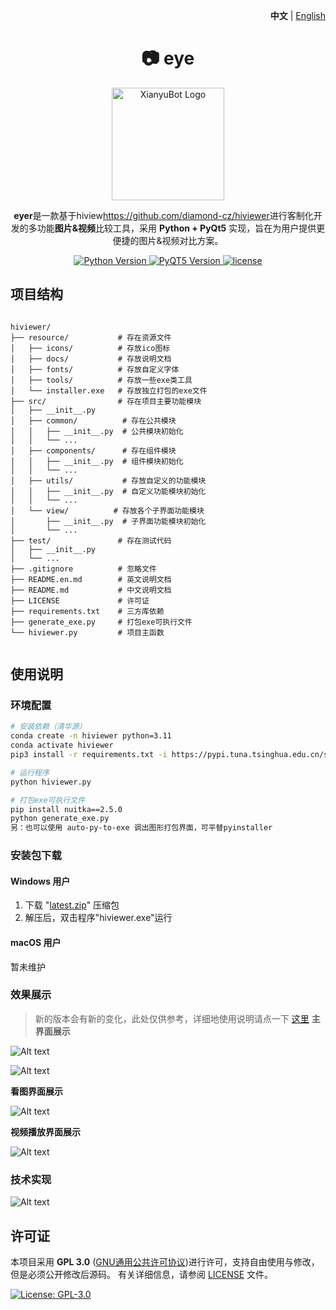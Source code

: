 <p align="right">
   <strong>中文</strong> | <a href="./README.en.md">English</a>
</p>

<div align="center">

# 📷 eye

<img src="resource/icons/viewer_3.ico" alt="XianyuBot Logo" width="180">

**eyer**是一款基于hiview<https://github.com/diamond-cz/hiviewer>进行客制化开发的多功能**图片&视频**比较工具，采用 **Python + PyQt5** 实现，旨在为用户提供更便捷的图片&视频对比方案。

<p align="center">
  <a href="https://www.python.org/">
    <img src="https://img.shields.io/badge/Python-3.11%2B-blue" alt="Python Version">
  </a>
  <a href="https://platform.openai.com/">
    <img src="https://img.shields.io/badge/PyQT5-5.15%2B-FF6F61" alt="PyQT5 Version">
  </a>
  <a href="https://raw.githubusercontent.com/yourusername/xianyubot/main/LICENSE">
    <img src="https://img.shields.io/badge/license-GPL 3.0-brightgreen" alt="license">
  </a>
</p>

</div>

## 项目结构

```

hiviewer/
├── resource/           # 存在资源文件
│   ├── icons/          # 存放ico图标
│   ├── docs/           # 存放说明文档
│   ├── fonts/          # 存放自定义字体 
│   ├── tools/          # 存放一些exe类工具
│   └── installer.exe   # 存放独立打包的exe文件
├── src/                # 存在项目主要功能模块
│   ├── __init__.py
│   ├── common/          # 存在公共模块
│   │   ├── __init__.py  # 公共模块初始化
│   │   └── ...
│   ├── components/      # 存在组件模块
│   │   ├── __init__.py  # 组件模块初始化
│   │   └── ...
│   ├── utils/           # 存放自定义的功能模块
│   │   ├── __init__.py  # 自定义功能模块初始化
│   │   └── ...
│   └── view/          # 存放各个子界面功能模块
│       ├── __init__.py  # 子界面功能模块初始化
│       └── ...
├── test/               # 存在测试代码
│   ├── __init__.py
│   └── ...
├── .gitignore          # 忽略文件
├── README.en.md        # 英文说明文档
├── README.md           # 中文说明文档
├── LICENSE             # 许可证
├── requirements.txt    # 三方库依赖
├── generate_exe.py     # 打包exe可执行文件
└── hiviewer.py         # 项目主函数


````

## 使用说明

### 环境配置

```bash
# 安装依赖（清华源）
conda create -n hiviewer python=3.11
conda activate hiviewer
pip3 install -r requirements.txt -i https://pypi.tuna.tsinghua.edu.cn/simple

# 运行程序
python hiviewer.py

# 打包exe可执行文件
pip install nuitka==2.5.0
python generate_exe.py
另：也可以使用 auto-py-to-exe 调出图形打包界面，可平替pyinstaller

````

### 安装包下载

#### Windows 用户

1. 下载 "[latest.zip](https://github.com/lingpanxiong/eye/releases)" 压缩包
2. 解压后，双击程序"hiviewer.exe"运行

#### macOS 用户

暂未维护

### 效果展示

> 新的版本会有新的变化，此处仅供参考，详细地使用说明请点一下 [这里](https://github.com/lingpanxiong/eye/releases) 
**主界面展示**

![Alt text](resource/images/Image_mainwindow.png)

![Alt text](resource/images/Image_mainwindow1.png)

**看图界面展示**

![Alt text](resource/images/Image_subwindow_pic.png)

**视频播放界面展示**

![Alt text](resource/images/Image_video.png)

### 技术实现

![Alt text](resource/images/Image_pic.png)

## 许可证

本项目采用 **GPL 3.0** ([GNU通用公共许可协议](https://jxself.org/translations/gpl-3.zh.shtml))进行许可，支持自由使用与修改，但是必须公开修改后源码。
有关详细信息，请参阅 [LICENSE](LICENSE) 文件。

[![License: GPL-3.0](https://img.shields.io/badge/License-GPL%203.0-blue.svg)](https://jxself.org/translations/gpl-3.zh.shtml)
